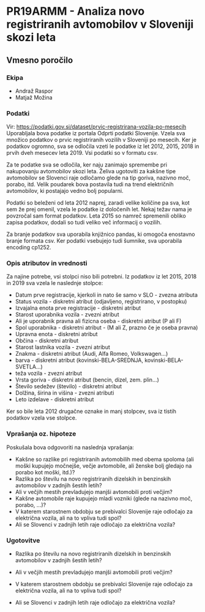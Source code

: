 # PR19ARMM - Analiza novo registriranih avtomobilov v Sloveniji skozi leta
## Vmesno poročilo
### Ekipa
* Andraž Raspor
* Matjaž Možina

### Podatki
Vir: https://podatki.gov.si/dataset/prvic-registrirana-vozila-po-mesecih
Uporabljala bova podatke iz portala Odprti podatki Slovenije. Vzela sva množico podatkov o prvic registriranih vozilih v Sloveniji po mesecih. Ker je podatkov ogromno, sva se odločila vzeti le podatke iz let 2012, 2015, 2018 in prvih dveh mesecev leta 2019. Vsi podatki so v formatu csv.

Za te podatke sva se odločila, ker naju zanimajo spremembe pri nakupovanju avtomobilov skozi leta. Želiva ugotoviti za kakšne tipe avtomobilov se Slovenci raje odločamo glede na tip goriva, nazivno moč, porabo, itd. Velik poudarek bova postavila tudi na trend električnih avtomobilov, ki postajajo vedno bolj popularni.

Podatki so beleženi od leta 2012 naprej, zaradi velike količine pa sva, kot sem že prej omenil, vzela le podatke iz določenih let. Nekaj težav nama je povzročal sam format podatkov. Leta 2015 so namreč spremenili obliko zapisa podatkov, dodali so tudi veliko več informacij o vozilih.

Za branje podatkov sva uporabila knjižnico pandas, ki omogoča enostavno branje formata csv. Ker podatki vsebujejo tudi šumnike, sva uporabila encoding cp1252.

### Opis atributov in vrednosti
Za najine potrebe, vsi stolpci niso bili potrebni. Iz podatkov iz let 2015, 2018 in 2019 sva vzela le naslednje stolpce:

* Datum prve registracije, kjerkoli in nato še samo v SLO - zvezna atributa
* Status vozila - diskretni atribut (odjavljeno, registrirano, v postopku)
* Izvajalna enota prve registracije - diskretni atribut
* Starost uporabnika vozila - zvezni atribut
* Ali je uporabnik pravna ali fizicna oseba  - diskretni atribut (P ali F)
* Spol uporabnika - diskretni atribut - (M ali Z, prazno če je oseba pravna)
* Upravna enota - diskretni atribut
* Občina - diskretni atribut
* Starost lastnika vozila - zvezni atribut
* Znakma - diskretni atribut (Audi, Alfa Romeo, Volkswagen...)
* barva - diskretni atribut (kovinski-BELA-SREDNJA, kovinski-BELA-SVETLA...)
* teža vozila - zvezni atribut
* Vrsta goriva - diskretni atribut (bencin, dizel, zem. plin...)
* Število sedežev (število) - diskretni atribut
* Dolžina, širina in višina - zvezni atributi
* Leto izdelave - diskretni atribut

Ker so bile leta 2012 drugačne oznake in manj stolpcev, sva iz tistih podatkov vzela vse stolpce.

### Vprašanja oz. hipoteze

Poskušala bova odgovoriti na naslednja vprašanja:

* Kakšne so razlike pri registriranih avtomobilih med obema spoloma (ali moški kupujejo močnejše, večje avtomobile, ali ženske bolj gledajo na porabo kot moški, itd.)?
* Razlika po številu na novo registriranih dizelskih in benzinskih avtomobilov v zadnjih šestih letih?
* Ali v večjih mestih prevladujejo manjši avtomobili proti večjim?
* Kakšne avtomobile raje kupujejo mladi vozniki (glede na nazivno moč, porabo, ...)?
* V katerem starostnem obdobju se prebivalci Slovenije raje odločajo za električna vozila, ali na to vpliva tudi spol?
* Ali se Slovenci v zadnjih letih raje odločajo za električna vozila?

### Ugotovitve

* Razlika po številu na novo registriranih dizelskih in benzinskih avtomobilov v zadnjih šestih letih?

* Ali v večjih mestih prevladujejo manjši avtomobili proti večjim?

* V katerem starostnem obdobju se prebivalci Slovenije raje odločajo za električna vozila, ali na to vpliva tudi spol?

* Ali se Slovenci v zadnjih letih raje odločajo za električna vozila?
